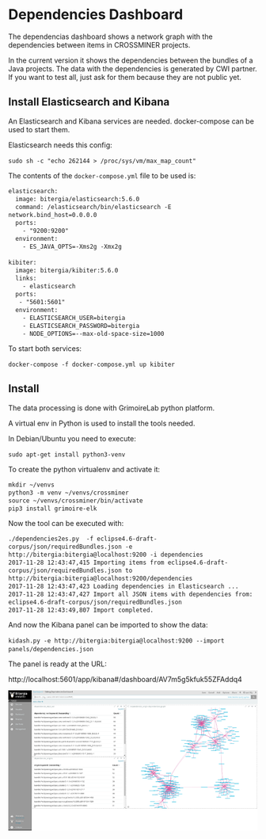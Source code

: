 # Dependencies Dashboard

The dependencias dashboard shows a network graph with the dependencies between
items in CROSSMINER projects.

In the current version it shows the dependencies between the bundles of a Java
projects. The data with the dependencies is generated by CWI partner. If you want to test all, just ask for them because they are not public yet.

## Install Elasticsearch and Kibana

An Elasticsearch and Kibana services are needed. docker-compose can be used to start them.

Elasticsearch needs this config:

`sudo sh -c "echo 262144 > /proc/sys/vm/max_map_count"`

The contents of the `docker-compose.yml` file to be used is:

```
elasticsearch:
  image: bitergia/elasticsearch:5.6.0
  command: /elasticsearch/bin/elasticsearch -E network.bind_host=0.0.0.0
  ports:
    - "9200:9200"
  environment:
    - ES_JAVA_OPTS=-Xms2g -Xmx2g

kibiter:
  image: bitergia/kibiter:5.6.0
  links:
    - elasticsearch
  ports:
   - "5601:5601"
  environment:
    - ELASTICSEARCH_USER=bitergia
    - ELASTICSEARCH_PASSWORD=bitergia
    - NODE_OPTIONS=--max-old-space-size=1000
```

To start both services:

`docker-compose -f docker-compose.yml up kibiter`


## Install

The data processing is done with GrimoireLab python platform.

A virtual env in Python is used to install the tools needed.

In Debian/Ubuntu you need to execute:

`sudo apt-get install python3-venv`

To create the python virtualenv and activate it:

```
mkdir ~/venvs
python3 -m venv ~/venvs/crossminer
source ~/venvs/crossminer/bin/activate
pip3 install grimoire-elk
```



Now the tool can be executed with:

```
./dependencies2es.py  -f eclipse4.6-draft-corpus/json/requiredBundles.json -e http://bitergia:bitergia@localhost:9200 -i dependencies
2017-11-28 12:43:47,415 Importing items from eclipse4.6-draft-corpus/json/requiredBundles.json to http://bitergia:bitergia@localhost:9200/dependencies
2017-11-28 12:43:47,423 Loading dependencies in Elasticsearch ...
2017-11-28 12:43:47,427 Import all JSON items with dependencies from: eclipse4.6-draft-corpus/json/requiredBundles.json
2017-11-28 12:43:49,807 Import completed.
```

And now the Kibana panel can be imported to show the data:

`kidash.py -e http://bitergia:bitergia@localhost:9200 --import panels/dependencies.json`

The panel is ready at the URL:

http://localhost:5601/app/kibana#/dashboard/AV7m5g5kfuk55ZFAddq4

![](screenshot.png?raw=true)
